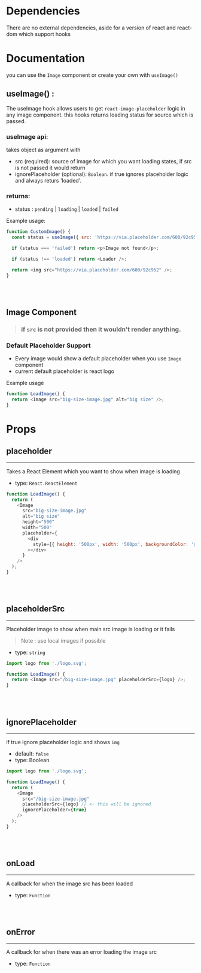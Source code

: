 # Dependencies

There are no external dependencies, aside for a version of react and react-dom which support hooks

# Documentation

you can use the `Image` component or create your own with `useImage()`

## useImage() :

The useImage hook allows users to get `react-image-placeholder` logic in any image component. this hooks returns loading status for source which is passed.

### useImage api:

takes object as argument with

- src (required): source of image for which you want loading states, if src is not passed it would return
- ignorePlaceholder (optional): `Boolean`. if true ignores placeholder logic and always returs 'loaded'.

### returns:

- status : `pending` | `loading` | `loaded` | `failed`

Example usage:

```js
function CustomImage() {
  const status = useImage({ src: 'https://via.placeholder.com/600/92c952' });

  if (status === 'failed') return <p>Image not found</p>;

  if (status !== 'loaded') return <Loader />;

  return <img src="https://via.placeholder.com/600/92c952" />;
}
```

<br><br>

## Image Component

> ### if `src` is not provided then **it wouldn't render anything.**

### Default Placeholder Support

- Every image would show a default placeholder when you use `Image` component
- current default placeholder is react logo

Example usage

```js
function LoadImage() {
  return <Image src="big-size-image.jpg" alt="big size" />;
}
```

# Props

## placeholder

---

Takes a React Element which you want to show when image is loading

- type: `React.ReactElement`

```js
function LoadImage() {
  return (
    <Image
      src="big-size-image.jpg"
      alt="big size"
      height="500"
      width="500"
      placeholder={
        <div
          style={{ height: '500px', width: '500px', backgroundColor: 'gray' }}
        ></div>
      }
    />
  );
}
```

<br><br>

## placeholderSrc

---

Placeholder image to show when main src image is loading or it fails

> Note : use local images if possible

- type: `string`

```js
import logo from './logo.svg';

function LoadImage() {
  return <Image src="/big-size-image.jpg" placeholderSrc={logo} />;
}
```

<br><br>

## ignorePlaceholder

---

if true ignore placeholder logic and shows `img`

- default: `false`
- type: Boolean

```js
import logo from './logo.svg';

function LoadImage() {
  return (
    <Image
      src="/big-size-image.jpg"
      placeholderSrc={logo} // <- this will be ignored
      ignorePlaceholder={true}
    />
  );
}
```

<br><br>

## onLoad

---

A callback for when the image src has been loaded

- type: `Function`

<br><br>

## onError

---

A callback for when there was an error loading the image src

- type: `Function`

<br><br>
